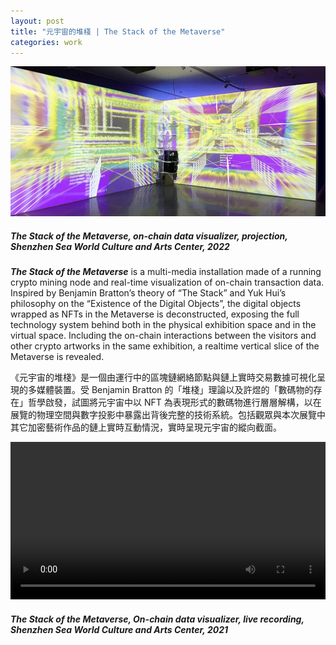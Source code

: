 ```yaml
---
layout: post
title: "元宇宙的堆棧 | The Stack of the Metaverse"
categories: work
---
```

[![alt text](/assets/metaverse-stack/featured.jpg "The Stack of the Metaverse, On-chain data visualizer, Shenzhen Sea World Culture and Arts Center, 2022")](/work/2022/11/13/metaverse-stack.html)
##### _The Stack of the Metaverse_, on-chain data visualizer, projection, Shenzhen Sea World Culture and Arts Center, 2022

***The Stack of the Metaverse*** is a multi-media installation made of a running crypto mining node and real-time visualization of on-chain transaction data. Inspired by Benjamin Bratton’s theory of “The Stack” and Yuk Hui’s philosophy on the “Existence of the Digital Objects”, the digital objects wrapped as NFTs in the Metaverse is deconstructed, exposing the full technology system behind both in the physical exhibition space and in the virtual space. Including the on-chain interactions between the visitors and other crypto artworks in the same exhibition, a realtime vertical slice of the Metaverse is revealed.

《元宇宙的堆棧》是一個由運行中的區塊鏈網絡節點與鏈上實時交易數據可視化呈現的多媒體裝置。受 Benjamin Bratton 的「堆棧」理論以及許煜的「數碼物的存在」哲學啟發，試圖將元宇宙中以 NFT 為表現形式的數碼物進行層層解構，以在展覽的物理空間與數字投影中暴露出背後完整的技術系統。包括觀眾與本次展覽中其它加密藝術作品的鏈上實時互動情況，實時呈現元宇宙的縱向截面。

<video width="100%" preload controls><source src="/assets/metaverse-stack/crypto-mining.mp4" type="video/mp4">Video to be loaded</video>

##### _The Stack of the Metaverse_, On-chain data visualizer, live recording, Shenzhen Sea World Culture and Arts Center, 2021


